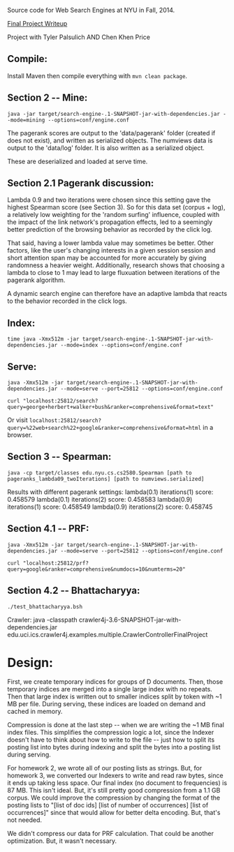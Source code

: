 Source code for Web Search Engines at NYU in Fall, 2014.

[Final Project Writeup](https://docs.google.com/a/nyu.edu/document/d/13lkKyrSOUQHyZIybLLXnUD_LLSWqyq_obYmvZkNniyw/edit?usp=sharing)

Project with Tyler Palsulich AND Chen Khen Price

Compile:
--------
Install Maven then compile everything with `mvn clean package`.

Section 2 -- Mine:
------------------
`java -jar target/search-engine-.1-SNAPSHOT-jar-with-dependencies.jar --mode=mining --options=conf/engine.conf`

The pagerank scores are output to the 'data/pagerank' folder (created if does not exist), and written as serialized objects. The numviews data is output to the 'data/log' folder. It is also written as a serialized object.

These are deserialized and loaded at serve time. 

Section 2.1 Pagerank discussion:
--------------------------------
Lambda 0.9 and two iterations were chosen since this setting gave the highest Spearman score (see Section 3). So for this data set (corpus + log), a relatively low weighting for the 'random surfing' influence, coupled with the impact of the link network's propagation effects, led to a seemingly better prediction of the browsing behavior as recorded by the click log.

That said, having a lower lambda value may sometimes be better. Other factors, like the user's changing interests in a given session session and short attention span may be accounted for more accurately by giving randomness a heavier weight. Additionally, research shows that choosing a lambda to close to 1 may lead to large fluxuation between iterations of the pagerank algorithm.

A dynamic search engine can therefore have an adaptive lambda that reacts to the behavior recorded in the click logs. 


Index:
------
`time java -Xmx512m -jar target/search-engine-.1-SNAPSHOT-jar-with-dependencies.jar --mode=index --options=conf/engine.conf`

Serve:
------
`java -Xmx512m -jar target/search-engine-.1-SNAPSHOT-jar-with-dependencies.jar --mode=serve --port=25812 --options=conf/engine.conf`

`curl "localhost:25812/search?query=george+herbert+walker+bush&ranker=comprehensive&format=text"`

Or visit `localhost:25812/search?query=%22web+search%22+google&ranker=comprehensive&format=html` in a browser.

Section 3 -- Spearman:
----------------------
`java -cp target/classes edu.nyu.cs.cs2580.Spearman [path to pageranks_lambda09_twoIterations] [path to numviews.serialized]`

Results with different pagerank settings:
lambda(0.1)  iterations(1)   score: 0.458579
lambda(0.1)  iterations(2)   score: 0.458583
lambda(0.9)  iterations(1)   score: 0.458549
lambda(0.9)  iterations(2)   score: 0.458745

Section 4.1 -- PRF:
-------------------
`java -Xmx512m -jar target/search-engine-.1-SNAPSHOT-jar-with-dependencies.jar --mode=serve --port=25812 --options=conf/engine.conf`

`curl "localhost:25812/prf?query=google&ranker=comprehensive&numdocs=10&numterms=20"`

Section 4.2 -- Bhattacharyya:
-----------------------------
`./test_bhattacharyya.bsh`

Crawler:
java -classpath crawler4j-3.6-SNAPSHOT-jar-with-dependencies.jar edu.uci.ics.crawler4j.examples.multiple.CrawlerControllerFinalProject <location>

Design:
=======
First, we create temporary indices for groups of D documents. Then, those temporary indices are merged into
a single large index with no repeats. Then that large index is written out to smaller indices split by token
with ~1 MB per file. During serving, these indices are loaded on demand and cached in memory. 

Compression is done at the last step -- when we are writing the ~1 MB final index files. This simplifies
the compression logic a lot, since the Indexer doesn't have to think about how to write to the file -- just how
to split its posting list into bytes during indexing and split the bytes into a posting list during serving.

For homework 2, we wrote all of our posting lists as strings. But, for homework 3, we converted our Indexers to
write and read raw bytes, since it ends up taking less space. Our final index (no document to frequencies) is
87 MB. This isn't ideal. But, it's still pretty good compression from a 1.1 GB corpus. We could improve the
compression by changing the format of the posting lists to "[list of doc ids] [list of number of occurrences]
[list of occurrences]" since that would allow for better delta encoding. But, that's not needed.

We didn't compress our data for PRF calculation. That could be another optimization. But, it wasn't necessary.
